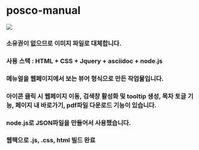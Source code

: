 # posco-manual
<img src="https://user-images.githubusercontent.com/45477679/91306923-396b8c80-e7e8-11ea-8956-851f4ecd142d.gif" />  

### 소유권이 없으므로 이미지 파일로 대체합니다.  

### 사용 스택 : HTML + CSS + Jquery + asciidoc + node.js

### 메뉴얼을 웹페이지에서 보는 뷰어 형식으로 만든 작업물입니다.

### 아이콘 클릭 시 웹페이지 이동, 검색창 활성화 및 tooltip 생성, 목차 토글 기능, 페이지 내 바로가기, pdf파일 다운로드 기능이 있습니다.

### node.js로 JSON파일을 만들어서 사용했습니다.

### 웹팩으로 .js, .css, html 빌드 완료 
